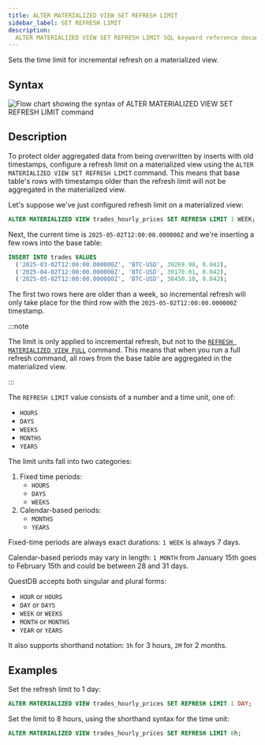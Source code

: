 ```yaml
---
title: ALTER MATERIALIZED VIEW SET REFRESH LIMIT
sidebar_label: SET REFRESH LIMIT
description:
  ALTER MATERIALIZED VIEW SET REFRESH LIMIT SQL keyword reference documentation.
---
```


Sets the time limit for incremental refresh on a materialized view.

## Syntax

![Flow chart showing the syntax of ALTER MATERIALIZED VIEW SET REFRESH LIMIT command](/images/docs/diagrams/alterMatViewSetRefreshLimit.svg)

## Description

To protect older aggregated data from being overwritten by inserts with old
timestamps, configure a refresh limit on a materialized view using the
`ALTER MATERIALIZED VIEW SET REFRESH LIMIT` command. This means that base
table's rows with timestamps older than the refresh limit will not be aggregated
in the materialized view.

Let's suppose we've just configured refresh limit on a materialized view:

```sql
ALTER MATERIALIZED VIEW trades_hourly_prices SET REFRESH LIMIT 1 WEEK;
```

Next, the current time is `2025-05-02T12:00:00.000000Z` and we're inserting a
few rows into the base table:

```sql
INSERT INTO trades VALUES
  ('2025-03-02T12:00:00.000000Z', 'BTC-USD', 39269.98, 0.042),
  ('2025-04-02T12:00:00.000000Z', 'BTC-USD', 39170.01, 0.042),
  ('2025-05-02T12:00:00.000000Z', 'BTC-USD', 38450.10, 0.042);
```

The first two rows here are older than a week, so incremental refresh will only
take place for the third row with the `2025-05-02T12:00:00.000000Z` timestamp.

:::note

The limit is only applied to incremental refresh, but not to the
[`REFRESH MATERIALIZED VIEW FULL`](/docs/reference/sql/refresh-mat-view)
command. This means that when you run a full refresh command, all rows from the
base table are aggregated in the materialized view.

:::

The `REFRESH LIMIT` value consists of a number and a time unit, one of:

- `HOURS`
- `DAYS`
- `WEEKS`
- `MONTHS`
- `YEARS`

The limit units fall into two categories:

1. Fixed time periods:
   - `HOURS`
   - `DAYS`
   - `WEEKS`
2. Calendar-based periods:
   - `MONTHS`
   - `YEARS`

Fixed-time periods are always exact durations: `1 WEEK` is always 7 days.

Calendar-based periods may vary in length: `1 MONTH` from January 15th goes to
February 15th and could be between 28 and 31 days.

QuestDB accepts both singular and plural forms:

- `HOUR` or `HOURS`
- `DAY` or `DAYS`
- `WEEK` or `WEEKS`
- `MONTH` or `MONTHS`
- `YEAR` or `YEARS`

It also supports shorthand notation: `3h` for 3 hours, `2M` for 2 months.

## Examples

Set the refresh limit to 1 day:

```sql
ALTER MATERIALIZED VIEW trades_hourly_prices SET REFRESH LIMIT 1 DAY;
```

Set the limit to 8 hours, using the shorthand syntax for the time unit:

```sql
ALTER MATERIALIZED VIEW trades_hourly_prices SET REFRESH LIMIT 8h;
```
